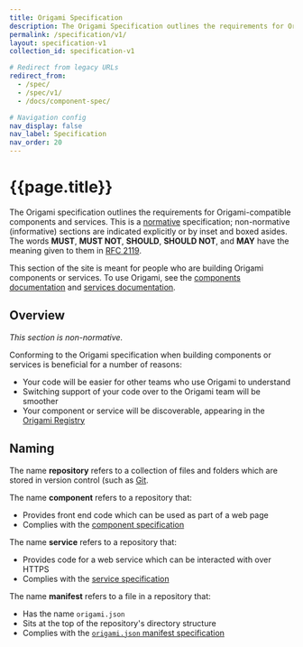 ```yaml
---
title: Origami Specification
description: The Origami Specification outlines the requirements for Origami-compatible components and services, helping others contribute back.
permalink: /specification/v1/
layout: specification-v1
collection_id: specification-v1

# Redirect from legacy URLs
redirect_from:
  - /spec/
  - /spec/v1/
  - /docs/component-spec/

# Navigation config
nav_display: false
nav_label: Specification
nav_order: 20
---
```


# {{page.title}}

The Origami specification outlines the requirements for Origami-compatible components and services. This is a <a href="https://www.w3.org/TR/qaframe-spec/">normative</a> specification; non-normative (informative) sections are indicated explicitly or by inset and boxed asides. The words **MUST**, **MUST NOT**, **SHOULD**, **SHOULD NOT**, and **MAY** have the meaning given to them in <a href="http://www.ietf.org/rfc/rfc2119.txt">RFC 2119</a>.

<aside>
	This section of the site is meant for people who are building Origami components or services. To use Origami, see the <a href="/documentation/components/">components documentation</a> and <a href="/documentation/services/">services documentation</a>.
</aside>

## Overview

_This section is non-normative._

Conforming to the Origami specification when building components or services is beneficial for a number of reasons:

- Your code will be easier for other teams who use Origami to understand
- Switching support of your code over to the Origami team will be smoother
- Your component or service will be discoverable, appearing in the <a href="https://registry.origami.ft.com/components">Origami Registry</a>

## Naming

The name **repository** refers to a collection of files and folders which are stored in version control (such as <a href="https://git-scm.com/">Git</a>.

The name **component** refers to a repository that:

- Provides front end code which can be used as part of a web page
- Complies with the [component specification](/specification/v1/components/)

The name **service** refers to a repository that:

- Provides code for a web service which can be interacted with over HTTPS
- Complies with the [service specification](/specification/v1/services/)

The name **manifest** refers to a file in a repository that:

- Has the name `origami.json`
- Sits at the top of the repository's directory structure
- Complies with the [`origami.json` manifest specification](/specification/v1/manifest/)
